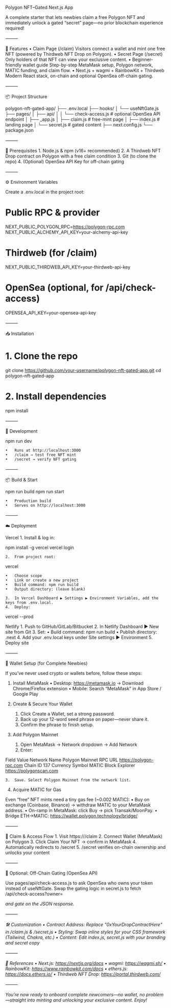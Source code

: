 Polygon NFT–Gated Next.js App

A complete starter that lets newbies claim a free Polygon NFT and immediately unlock a gated “secret” page—no prior blockchain experience required!

⸻

🚀 Features
	•	Claim Page (/claim)
Visitors connect a wallet and mint one free NFT (powered by Thirdweb NFT Drop on Polygon).
	•	Secret Page (/secret)
Only holders of that NFT can view your exclusive content.
	•	Beginner-friendly wallet guide
Step-by-step MetaMask setup, Polygon network, MATIC funding, and claim flow.
	•	Next.js + wagmi + RainbowKit + Thirdweb
Modern React stack, on-chain and optional OpenSea off-chain gating.

⸻

📦 Project Structure 

polygon-nft-gated-app/
├── .env.local
├── hooks/
│   └── useNftGate.js
├── pages/
│   ├── api/
│   │   └── check-access.js      # optional OpenSea API endpoint
│   ├── _app.js
│   ├── claim.js                 # free-mint page
│   ├── index.js                 # landing page
│   └── secret.js                # gated content
├── next.config.js
└── package.json

⸻

🔧 Prerequisites
	1.	Node.js & npm (v16+ recommended)
	2.	A Thirdweb NFT Drop contract on Polygon with a free claim condition
	3.	Git (to clone the repo)
	4.	(Optional) OpenSea API Key for off-chain gating

⸻

⚙️ Environment Variables

Create a .env.local in the project root:

# Public RPC & provider
NEXT_PUBLIC_POLYGON_RPC=https://polygon-rpc.com
NEXT_PUBLIC_ALCHEMY_API_KEY=your-alchemy-api-key

# Thirdweb (for /claim)
NEXT_PUBLIC_THIRDWEB_API_KEY=your-thirdweb-api-key

# OpenSea (optional, for /api/check-access)
OPENSEA_API_KEY=your-opensea-api-key


⸻

📥 Installation

# 1. Clone the repo
git clone https://github.com/your-username/polygon-nft-gated-app.git
cd polygon-nft-gated-app

# 2. Install dependencies
npm install


⸻

🏃 Development

npm run dev

	•	Runs at http://localhost:3000
	•	/claim → test free NFT mint
	•	/secret → verify NFT gating

⸻

📦 Build & Start

npm run build
npm run start

	•	Production build
	•	Serves on http://localhost:3000

⸻

☁️ Deployment

Vercel
	1.	Install & log in:

npm install -g vercel
vercel login


	2.	From project root:

vercel

	•	Choose scope
	•	Link or create a new project
	•	Build command: npm run build
	•	Output directory: (leave blank)

	3.	In Vercel Dashboard ▶️ Settings ▶️ Environment Variables, add the keys from .env.local.
	4.	Deploy:

vercel --prod



Netlify
	1.	Push to GitHub/GitLab/Bitbucket
	2.	In Netlify Dashboard ▶️ New site from Git
	3.	Set:
	•	Build command: npm run build
	•	Publish directory: .next
	4.	Add your .env.local keys under Site settings ▶️ Environment
	5.	Deploy site

⸻

🔐 Wallet Setup (for Complete Newbies)

If you’ve never used crypto or wallets before, follow these steps:

1. Install MetaMask
	•	Desktop: https://metamask.io → Download Chrome/Firefox extension
	•	Mobile: Search “MetaMask” in App Store / Google Play

2. Create & Secure Your Wallet
	1.	Click Create a Wallet, set a strong password.
	2.	Back up your 12-word seed phrase on paper—never share it.
	3.	Confirm the phrase to finish setup.

3. Add Polygon Mainnet
	1.	Open MetaMask → Network dropdown → Add Network
	2.	Enter:

Field	Value
Network Name	Polygon Mainnet
RPC URL	https://polygon-rpc.com
Chain ID	137
Currency Symbol	MATIC
Block Explorer	https://polygonscan.com


	3.	Save. Select Polygon Mainnet from the network list.

4. Acquire MATIC for Gas

Even “free” NFT mints need a tiny gas fee (~0.002 MATIC):
	•	Buy on exchange (Coinbase, Binance) → withdraw MATIC to your MetaMask address.
	•	On-ramp in MetaMask: click Buy → pick Transak/MoonPay.
	•	Bridge ETH→MATIC: https://wallet.polygon.technology/bridge/

⸻

🎁 Claim & Access Flow
	1.	Visit https://<your-app>/claim
	2.	Connect Wallet (MetaMask) on Polygon
	3.	Click Claim Your NFT → confirm in MetaMask
	4.	Automatically redirects to /secret
	5.	/secret verifies on-chain ownership and unlocks your content

⸻

🔄 Optional: Off-Chain Gating (OpenSea API)

Use pages/api/check-access.js to ask OpenSea who owns your token instead of useNftGate. Swap the gating logic in secret.js to fetch /api/check-access?owner=<address> and gate on the JSON response.

⸻

🛠️ Customization
	•	Contract Address: Replace "0xYourDropContractHere" in /claim.js & /secret.js
	•	Styling: Swap inline styles for your CSS framework (Tailwind, Chakra, etc.)
	•	Content: Edit index.js, secret.js with your branding and secret copy

⸻

📖 References
	•	Next.js: https://nextjs.org/docs
	•	wagmi: https://wagmi.sh/
	•	RainbowKit: https://www.rainbowkit.com/docs
	•	ethers.js: https://docs.ethers.io/
	•	Thirdweb NFT Drop: https://portal.thirdweb.com/

⸻

You’re now ready to onboard complete newcomers—no wallet, no problem—straight into minting and unlocking your exclusive content. Enjoy!
